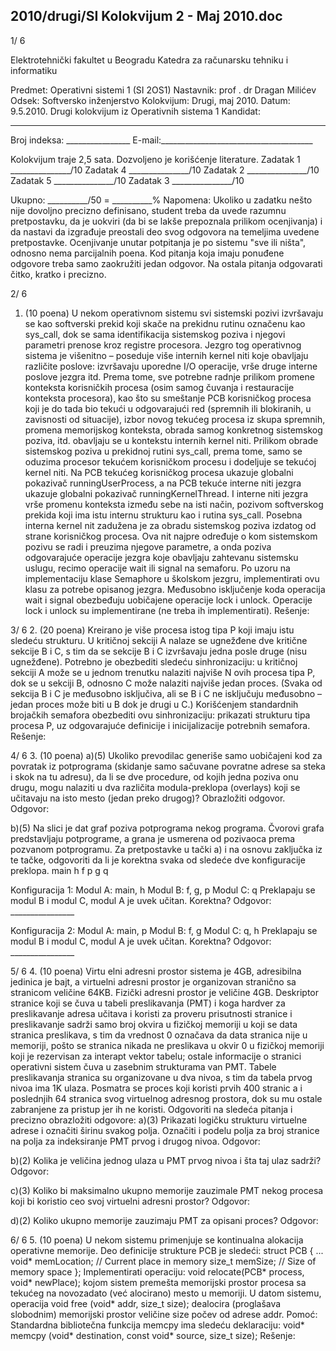 2010/drugi/SI Kolokvijum 2 - Maj 2010.doc
--------------------------------------------------------------------------------


1/  6

Elektrotehnički fakultet u Beogradu
Katedra za računarsku tehniku i informatiku

Predmet: Operativni sistemi 1 (SI  2OS1)
Nastavnik: prof . dr Dragan Milićev
Odsek: Softversko inženjerstvo
Kolokvijum: Drugi, maj 2010.
Datum: 9.5.2010.
Drugi kolokvijum iz Operativnih sistema 1
Kandidat:
 _____________________________________________________________
Broj indeksa: ________________  E-mail:______________________________________

Kolokvijum traje 2,5 sata. Dozvoljeno je korišćenje literature.
Zadatak 1 _______________/10   Zadatak 4 _______________/10
Zadatak 2 _______________/10   Zadatak 5 _______________/10
Zadatak 3 _______________/10

Ukupno: __________/50 = __________%
Napomena: Ukoliko u zadatku nešto nije dovoljno precizno definisano, student treba da
uvede razumnu pretpostavku, da je uokviri (da bi se lakše prepoznala prilikom ocenjivanja) i
da  nastavi da  izgrađuje  preostali  deo  svog  odgovora  na  temeljima  uvedene  pretpostavke.
Ocenjivanje unutar potpitanja je po sistemu "sve ili ništa", odnosno nema parcijalnih poena.
Kod pitanja koja imaju ponuđene odgovore treba samo zaokružiti jedan odgovor. Na ostala
pitanja odgovarati čitko, kratko i precizno.


2/  6
1. (10 poena)
U nekom operativnom sistemu svi sistemski pozivi izvršavaju se kao softverski prekid koji
skače  na  prekidnu  rutinu  označenu  kao
sys_call,  dok  se  sama  identifikacija  sistemskog
poziva i njegovi parametri prenose kroz registre procesora. Jezgro tog operativnog sistema je
višenitno – poseduje  više  internih  kernel  niti  koje  obavljaju  različite  poslove:  izvršavaju
uporedne  I/O  operacije,  vrše  druge  interne  poslove  jezgra itd. Prema  tome,  sve  potrebne
radnje prilikom promene konteksta korisničkih procesa (osim samog čuvanja i restauracije
konteksta procesora), kao što su smeštanje PCB korisničkog procesa koji je do tada bio tekući
u odgovarajući red (spremnih ili blokiranih, u zavisnosti od situacije), izbor novog tekućeg
procesa  iz  skupa  spremnih,  promena memorijskog  konteksta,  obrada samog  konkretnog
sistemskog  poziva,  itd. obavljaju  se  u  kontekstu  internih  kernel  niti.  Prilikom  obrade
sistemskog  poziva u  prekidnoj  rutini
sys_call,  prema  tome,  samo se oduzima procesor
tekućem korisničkom procesu i dodeljuje se  tekućoj kernel niti.
Na PCB tekućeg korisničkog procesa ukazuje globalni pokazivač runningUserProcess, a na
PCB tekuće interne niti jezgra ukazuje globalni pokazivač runningKernelThread.  I  interne
niti jezgra vrše promenu konteksta između sebe na isti način, pozivom softverskog prekida
koji ima istu internu strukturu kao i rutina
sys_call.
Posebna  interna  kernel  nit  zadužena  je  za  obradu  sistemskog  poziva  izdatog  od  strane
korisničkog procesa. Ova  nit najpre    određuje o kom sistemskom pozivu se radi i preuzima
njegove parametre, a onda poziva odgovarajuće operacije jezgra koje obavljaju zahtevanu
sistemsku uslugu, recimo operacije
wait ili signal na semaforu.
Po uzoru na implementaciju klase Semaphore u školskom jezgru, implementirati ovu klasu za
potrebe opisanog jezgra. Međusobno isključenje koda operacija wait  i signal obezbeđuju
uobičajene operacije lock i unlock. Operacije lock i unlock su implementirane (ne treba ih
implementirati).
Rešenje:


3/  6
2. (20 poena)
Kreirano je više procesa istog tipa P koji imaju istu sledeću strukturu. U kritičnoj sekciji A
nalaze se ugnežđene dve kritične sekcije B i C, s tim da se sekcije B i C izvršavaju jedna posle
druge (nisu ugnežđene). Potrebno je obezbediti sledeću sinhronizaciju: u kritičnoj sekciji A
može se u jednom trenutku nalaziti najviše N ovih procesa tipa P, dok se u sekciji B, odnosno
C može nalaziti najviše jedan proces. (Svaka od sekcija B i C je međusobno isključiva, ali se
B i C ne isključuju međusobno – jedan proces može biti u B dok je drugi u C.) Korišćenjem
standardnih brojačkih semafora obezbediti ovu sinhronizaciju: prikazati strukturu tipa procesa
P, uz odgovarajuće definicije i inicijalizacije potrebnih semafora.
Rešenje:

4/  6
3. (10 poena)
a)(5) Ukoliko  prevodilac  generiše  samo  uobičajeni  kod  za  povratak  iz  potprograma
(skidanje samo sačuvane povratne adrese sa steka i skok na tu adresu), da li se dve procedure,
od kojih jedna poziva onu drugu, mogu nalaziti u dva različita modula-preklopa (overlays)
koji se učitavaju na isto mesto (jedan preko drugog)? Obrazložiti odgovor.
Odgovor:







b)(5) Na slici je dat graf poziva potprograma nekog programa. Čvorovi grafa predstavljaju
potprograme,  a  grana  je  usmerena  od  pozivaoca  prema  pozvanom  potprogramu.  Za
pretpostavke u tački a) i na osnovu zaključka iz te tačke, odgovoriti da li je korektna svaka od
sledeće dve konfiguracije preklopa.
main
h
f
p
g
q

Konfiguracija 1:
Modul A: main, h
Modul B: f, g, p
Modul C: q
Preklapaju se modul B i modul C, modul A je uvek učitan.
Korektna? Odgovor: ________________

Konfiguracija 2:
Modul A: main, p
Modul B: f, g
Modul C: q, h
Preklapaju se modul B i modul C, modul A je uvek učitan.
Korektna? Odgovor: ________________









5/  6
4. (10 poena)
Virtu  elni  adresni  prostor  sistema  je 4GB,  adresibilna  jedinica  je  bajt, a  virtuelni  adresni
prostor  je  organizovan   stranično sa  stranicom  veličine 64KB. Fizički adresni  prostor je
veličine 4GB.  Deskriptor stranice koji se čuva u tabeli preslikavanja (PMT) i koga hardver za
preslikavanje adresa učitava i koristi za proveru prisutnosti stranice i preslikavanje sadrži
samo broj okvira u fizičkoj memoriji u koji se data stranica preslikava, s tim da vrednost 0
označava da data stranica nije u memoriji, pošto se stranica nikada ne preslikava u okvir 0 u
fizičkoj memoriji koji je rezervisan za interapt vektor tabelu; ostale informacije o stranici
operativni sistem čuva u zasebnim strukturama van PMT. Tabele preslikavanja stranica su
organizovane u dva nivoa, s tim da tabela prvog nivoa ima 1K ulaza. Posmatra se proces koji
koristi prvih  400 stranic   a i poslednjih 64 stranica svog virtuelnog adresnog prostora, dok su
mu ostale zabranjene za pristup jer ih ne koristi. Odgovoriti na sledeća pitanja i precizno
obrazložiti odgovore:
a)(3) Prikazati logičku strukturu virtuelne adrese i označiti širinu svakog polja. Označiti i
podelu polja za broj stranice na polja za indeksiranje PMT prvog i drugog nivoa.
Odgovor:




b)(2)   Kolika je veličina jednog ulaza u PMT prvog nivoa i šta taj ulaz sadrži?
Odgovor:




c)(3)   Koliko bi maksimalno  ukupno  memorije  zauzimale PMT  nekog  procesa  koji bi
koristio ceo svoj virtuelni adresni prostor?
Odgovor:




d)(2)    Koliko ukupno memorije zauzimaju PMT za opisani proces?
Odgovor:




6/  6
5. (10 poena)
U nekom sistemu primenjuje se kontinualna alokacija operativne memorije. Deo definicije
strukture PCB je sledeći:
struct PCB {
  ...
  void* memLocation;  // Current place in memory
  size_t memSize;  // Size of memory space
};
Implementirati operaciju:
void relocate(PCB* process, void* newPlace);
kojom sistem premešta memorijski prostor procesa sa tekućeg na novozadato (već alocirano)
mesto u memoriji.
U datom sistemu, operacija
void free (void* addr, size_t size);
dealocira (proglašava slobodnim) memorijski prostor veličine size počev od adrese addr.
Pomoć: Standardna bibliotečna funkcija memcpy ima sledeću deklaraciju:
void* memcpy (void* destination, const void* source, size_t size);
Rešenje:
